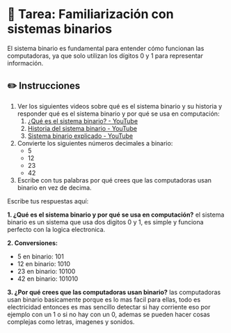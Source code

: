 # 🔢 Tarea: Familiarización con sistemas binarios

El sistema binario es fundamental para entender cómo funcionan las computadoras, ya que solo utilizan los dígitos 0 y 1 para representar información.

## ✏️ Instrucciones

1. Ver los siguientes videos sobre qué es el sistema binario y su historia y responder qué es el sistema binario y por qué se usa en computación:
   1. [¿Qué es el sistema binario? - YouTube](https://www.youtube.com/watch?v=f9b0wwhTmeU)
   2. [Historia del sistema binario - YouTube](https://www.youtube.com/watch?v=RVGIXfC4Xeg)
   3. [Sistema binario explicado - YouTube](https://www.youtube.com/watch?v=LvhhcsLrHDw)
2. Convierte los siguientes números decimales a binario:
   - 5 
   - 12 
   - 23 
   - 42 
3. Escribe con tus palabras por qué crees que las computadoras usan binario en vez de decima. 

Escribe tus respuestas aquí:

**1. ¿Qué es el sistema binario y por qué se usa en computación?**
el sistema binario es un sistema que usa dos digitos 0 y 1, es simple y funciona perfecto con la logica electronica.     



**2. Conversiones:**
- 5 en binario: 101
- 12 en binario: 1010
- 23 en binario: 10100
- 42 en binario: 101010

**3. ¿Por qué crees que las computadoras usan binario?** 
las computadoras usan binario basicamente porque es lo mas facil para ellas, todo es electricidad entonces es mas sencillo detectar si hay corriente eso por ejemplo con un 1 o si no hay con un 0, ademas se pueden hacer cosas complejas como letras, imagenes y sonidos.

